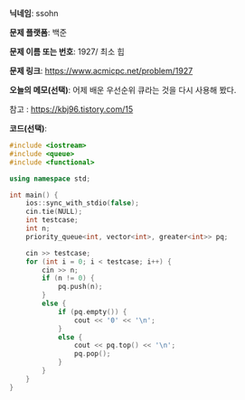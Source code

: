 **닉네임**: ssohn

**문제 플랫폼**: 백준

**문제 이름 또는 번호**: 1927/ 최소 힙

**문제 링크**: https://www.acmicpc.net/problem/1927

**오늘의 메모(선택)**: 어제 배운 우선순위 큐라는 것을 다시 사용해 봤다.

참고 : https://kbj96.tistory.com/15

**코드(선택)**:

```c++
#include <iostream>
#include <queue>
#include <functional>

using namespace std;

int main() {
	ios::sync_with_stdio(false);
	cin.tie(NULL);
	int testcase;
	int n;
	priority_queue<int, vector<int>, greater<int>> pq;

	cin >> testcase;
	for (int i = 0; i < testcase; i++) {
		cin >> n;
		if (n != 0) {
			pq.push(n);
		}
		else {
			if (pq.empty()) {
				cout << '0' << '\n';
			}
			else {
				cout << pq.top() << '\n';
				pq.pop();
			}
		}
	}
}
```
